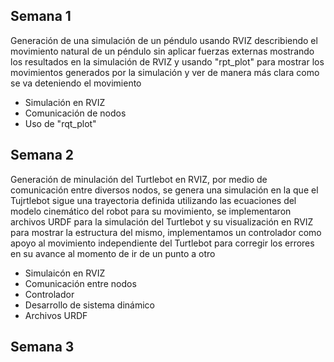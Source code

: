 ## Semana 1
Generación de una simulación de un péndulo usando RVIZ describiendo el movimiento natural de un péndulo sin aplicar fuerzas externas mostrando los resultados en la simulación de RVIZ y usando "rpt_plot" para mostrar
los movimientos generados por la simulación y ver de manera más clara como se va deteniendo el movimiento
* Simulación en RVIZ
* Comunicación de nodos
* Uso de "rqt_plot"
## Semana 2 
Generación de minulación del Turtlebot en RVIZ, por medio de comunicación entre diversos nodos, se genera una simulación en la que el Tujrtlebot sigue una trayectoria definida utilizando las ecuaciones del modelo
cinemático del robot para su movimiento, se implementaron archivos URDF para la simulación del Turtlebot y su visualización en RVIZ para mostrar la estructura del mismo, implementamos un controlador como apoyo al 
movimiento independiente del Turtlebot para corregir los errores en su avance al momento de ir de un punto a otro
* Simulaicón en RVIZ
* Comunicación entre nodos
* Controlador
* Desarrollo de sistema dinámico
* Archivos URDF
## Semana 3
